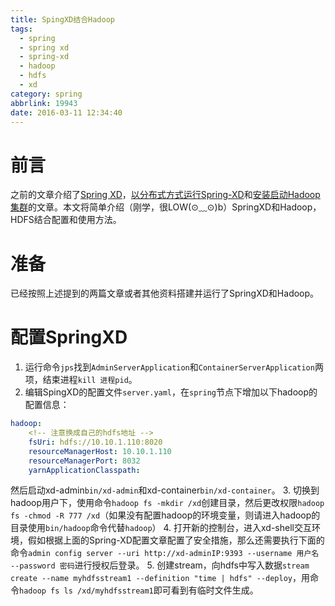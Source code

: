 ```yaml
---
title: SpingXD结合Hadoop
tags:
  - spring
  - spring xd
  - spring-xd
  - hadoop
  - hdfs
  - xd
category: spring
abbrlink: 19943
date: 2016-03-11 12:34:40
---
```

# 前言
之前的文章介绍了[Spring XD](/Spring-XD简介)，[以分布式方式运行Spring-XD](/以分布式方式运行Spring-XD)和[安装启动Hadoop集群](/安装启动Hadoop集群)的文章。本文将简单介绍（刚学，很LOW(⊙﹏⊙)b）SpringXD和Hadoop，HDFS结合配置和使用方法。

# 准备
已经按照上述提到的两篇文章或者其他资料搭建并运行了SpringXD和Hadoop。

# 配置SpringXD
1. 运行命令`jps`找到`AdminServerApplication`和`ContainerServerApplication`两项，结束进程`kill 进程pid`。
2. 编辑SpingXD的配置文件`server.yaml`，在`spring`节点下增加以下hadoop的配置信息：

```yaml
hadoop:
	<!-- 注意换成自己的hdfs地址 -->
    fsUri: hdfs://10.10.1.110:8020
    resourceManagerHost: 10.10.1.110
    resourceManagerPort: 8032
    yarnApplicationClasspath:
```
然后启动xd-admin`bin/xd-admin`和xd-container`bin/xd-container`。
3. 切换到hadoop用户下，使用命令`hadoop fs -mkdir /xd`创建目录，然后更改权限`hadoop fs -chmod -R 777 /xd`（如果没有配置hadoop的环境变量，则请进入hadoop的目录使用`bin/hadoop`命令代替`hadoop`）
4. 打开新的控制台，进入xd-shell交互环境，假如根据上面的Spring-XD配置文章配置了安全措施，那么还需要执行下面的命令`admin config server --uri http://xd-adminIP:9393 --username 用户名 --password 密码`进行授权后登录。
5. 创建stream，向hdfs中写入数据`stream create --name myhdfsstream1 --definition "time | hdfs" --deploy`，用命令`hadoop fs ls /xd/myhdfsstream1`即可看到有临时文件生成。
